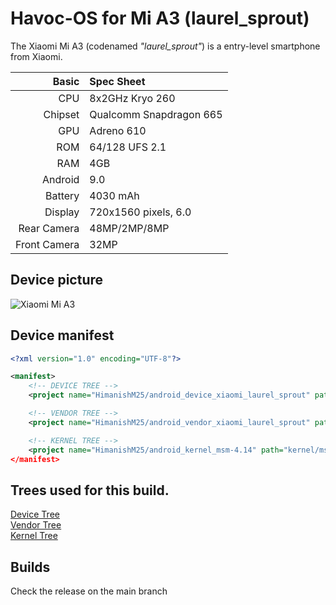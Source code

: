 Havoc-OS for Mi A3 (laurel_sprout)
=========================================

The Xiaomi Mi A3 (codenamed _"laurel_sprout"_) is a entry-level smartphone from Xiaomi.

Basic   | Spec Sheet
-------:|:----------
CPU     | 8x2GHz Kryo 260
Chipset | Qualcomm Snapdragon 665
GPU     | Adreno 610
ROM     | 64/128 UFS 2.1
RAM     | 4GB
Android | 9.0
Battery | 4030 mAh
Display | 720x1560 pixels, 6.0
Rear Camera  | 48MP/2MP/8MP
Front Camera | 32MP

## Device picture
![Xiaomi Mi A3](https://i01.appmifile.com/webfile/globalimg/products/pc/mi-a3/MIA3_02.jpg "Xiaomi Mi A3")

## Device manifest

```xml
<?xml version="1.0" encoding="UTF-8"?>

<manifest>
	<!-- DEVICE TREE -->
	<project name="HimanishM25/android_device_xiaomi_laurel_sprout" path="device/xiaomi/laurel_sprout" remote="github" />

	<!-- VENDOR TREE -->
	<project name="HimanishM25/android_vendor_xiaomi_laurel_sprout" path="vendor/xiaomi/laurel_sprout" remote="github" />

	<!-- KERNEL TREE -->
	<project name="HimanishM25/android_kernel_msm-4.14" path="kernel/msm-4.14 remote="github" />
</manifest>
```
## Trees used for this build.
[Device Tree](https://https://github.com/HimanishM25/android_device_laurel_sprout) </br>
[Vendor Tree](https://https://github.com/HimanishM25/android_vendor_laurel_sprout) </br>
[Kernel Tree](https://https://github.com/HimanishM25/android_kernel_msm-4.14) </br>

## Builds
Check the release on the main branch
